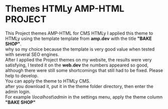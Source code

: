 # Themes HTMLy AMP-HTML PROJECT
This Project themes AMP-HTML for CMS HTMLy
I applied this theme to HTMLy using the template template from <strong>amp.dev</strong> with the title <strong>"BAKE SHOP"</strong>.<br>why so my choice because the template is very good value when tested with several SEO engines.<br>After I applied the Project themes on my website, the results were very satisfying, I tested it on the <strong>web.dev</strong> the numbers appeared so good, although there were still some shortcomings that still had to be fixed. Please help to develop.<br>
You can apply the theme to HTMLy CMS.<br>after you download it, put it in the theme folder directory, then enter the admin login.<br>
For example <i>\\localhost\admin</i> in the settings menu, apply the theme column <strong>"BAKE SHOP"</strong>
